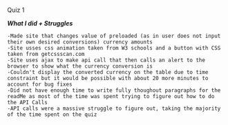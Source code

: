 Quiz 1


***What I did + Struggles***

    -Made site that changes value of preloaded (as in user does not input their own desired conversions) currency amounts
    -Site usses css animation taken from W3 schools and a button with CSS taken from getcssscan.com
    -Site uses ajax to make api call that then calls an alert to the browser to show what the currency conversion is
    -Couldn't display the converted currency on the table due to time constraint but it would be possible with about 20 more minutes to account for bug fixes
    -Did not have enough time to write fully thoughout paragraphs for the readMe as most of the time was spent trying to figure out how to do the API Calls
    -API calls were a massive struggle to figure out, taking the majority of the time spent on the quiz
